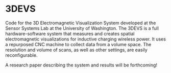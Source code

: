 # 3DEVS

Code for the 3D Electromagnetic Visualization System developed at the Sensor Systems Lab at the University of Washington. The 3DEVS is a full hardware-software system that measures and creates spatial electromagnetic visualizations for inductive charging wireless power. It uses a repurposed CNC machine to collect data from a volume space. The resolution and volume of scans, as well as other settings, are easily reconfigurable.

A research paper describing the system and results will be forthcoming! 
